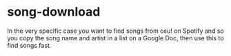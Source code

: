 # song-download
In the very specific case you want to find songs from osu! on Spotify and so you copy the song name and artist in a list on a Google Doc, then use this to find songs fast.
